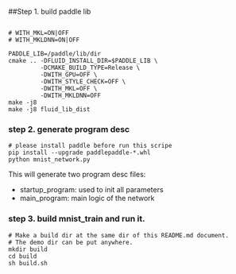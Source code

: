 ##Step 1. build paddle lib

```

# WITH_MKL=ON|OFF
# WITH_MKLDNN=ON|OFF

PADDLE_LIB=/paddle/lib/dir
cmake .. -DFLUID_INSTALL_DIR=$PADDLE_LIB \
         -DCMAKE_BUILD_TYPE=Release \
         -DWITH_GPU=OFF \
         -DWITH_STYLE_CHECK=OFF \
         -DWITH_MKL=OFF \
         -DWITH_MKLDNN=OFF
make -j8
make -j8 fluid_lib_dist
```

### step 2. generate program desc
```
# please install paddle before run this scripe
pip install --upgrade paddlepaddle-*.whl
python mnist_network.py
```

This will generate two program desc files:
  - startup_program: used to init all parameters
  - main_program: main logic of the network

### step 3. build mnist_train and run it.


```
# Make a build dir at the same dir of this README.md document.
# The demo dir can be put anywhere.
mkdir build
cd build
sh build.sh
```
